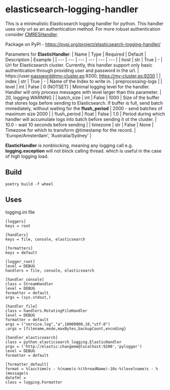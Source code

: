 # elasticsearch-logging-handler

This is a minimalistic Elasticsearch logging handler for python. This handler uses only url as an authentication method. For more robust authentication consider [CMRESHandler](https://github.com/cmanaha/python-elasticsearch-logger).

Package on PyPI - https://pypi.org/project/elasticsearch-logging-handler/

Parameters for **ElasticHandler**:
| Name | Type | Required | Default | Description | Example | 
| --- | --- | --- | --- | --- | --- |
| host | str | True | - | Url for Elasticsearch cluster. Currently, this handler support only basic authentication through providing user and password in the url. | https://user:password@my-cluster.es:9200, https://my-cluster.es:9200 |
| index | str | True | - | Name of the Index to write in. | preprocessing-logs |
| level | int | False | 0 (NOTSET) | Minimal logging level for the handler. Handler will only process messages with level larger than this parameter. | 20, logging.WARNING |
| batch_size | int | False | 1000 | Size of the buffer that stores logs before sending to Elasticsearch. If buffer is full, send batch immediately, without waiting for the **flush_period** | 2000 - send batches of maximum size 2000 |
| flush_period | float | False | 1.0 | Period during which handler will accumulate logs into batch before sending it ot the cluster. | 10.0 - wait 10 seconds before sending |
| timezone | str | False | None | Timezone for which to transform @timestamp for the record. | 'Europe/Amsterdam', 'Australia/Sydney' |

**ElasticHandler** is nonblocking, meaning any logging call e.g. **logging.exception** will not block calling thread. which is useful in the case of high logging load.

## Build
``` 
poetry build -f wheel
```

## Uses
 logging.ini file
``` 
[loggers]
keys = root

[handlers]
keys = file, console, elasticsearch

[formatters]
keys = default

[logger_root]
level = DEBUG
handlers = file, console, elasticsearch

[handler_console]
class = StreamHandler
level = DEBUG
formatter = default
args = (sys.stdout,)

[handler_file]
class = handlers.RotatingFileHandler
level = DEBUG
formatter = default
args = ("service.log","a",10000000,10,"utf-8")
;args = [filename,mode,maxBytes,backupCount,encoding}

[handler_elasticsearch]
class = python_elasticsearch_logging.ElasticHandler
args = ('http://elastic:changeme@localhost:9200','pylogger')
level = DEBUG
formatter = default

[formatter_default]
format = %(asctime)s - %(name)s-%(threadName)-10s-%(levelname)s - %(message)s
datefmt =
class = logging.Formatter
```

